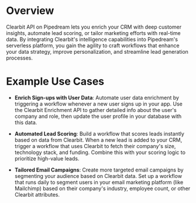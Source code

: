 # Overview

Clearbit API on Pipedream lets you enrich your CRM with deep customer insights, automate lead scoring, or tailor marketing efforts with real-time data. By integrating Clearbit's intelligence capabilities into Pipedream's serverless platform, you gain the agility to craft workflows that enhance your data strategy, improve personalization, and streamline lead generation processes.

# Example Use Cases

- **Enrich Sign-ups with User Data**: Automate user data enrichment by triggering a workflow whenever a new user signs up in your app. Use the Clearbit Enrichment API to gather detailed info about the user's company and role, then update the user profile in your database with this data.

- **Automated Lead Scoring**: Build a workflow that scores leads instantly based on data from Clearbit. When a new lead is added to your CRM, trigger a workflow that uses Clearbit to fetch their company's size, technology stack, and funding. Combine this with your scoring logic to prioritize high-value leads.

- **Tailored Email Campaigns**: Create more targeted email campaigns by segmenting your audience based on Clearbit data. Set up a workflow that runs daily to segment users in your email marketing platform (like Mailchimp) based on their company's industry, employee count, or other Clearbit attributes.
